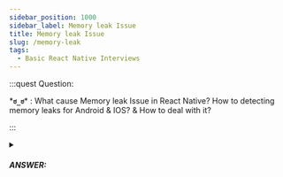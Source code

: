 ```yaml
---
sidebar_position: 1000
sidebar_label: Memory leak Issue
title: Memory leak Issue
slug: /memory-leak
tags:
  - Basic React Native Interviews
---
```


:::quest Question:

\***`ಠ_ಠ`**\* : 
What cause Memory leak Issue in React Native? How to detecting memory leaks for Android & IOS? & How to deal with it?

:::

<details>
  <summary><h5>ANSWER:</h5></summary>

  \***`◔̯◔`**\* :
  ### What cause Memory leak Issue in React Native?
There can be several causes for memory leaks in React Native applications. Here are a few common causes:

**1️⃣ Improper Management of Component State**: When the state of a component is not managed properly, it can lead to memory leaks. If a component stores data in its state that is no longer needed, it can cause the component to take up more memory than necessary.

**2️⃣ Excessive use of Timers and Listeners**: Overusing timers and listeners can also cause memory leaks. If a timer is not cleared or removed properly, it can continue to run and consume memory even when it's no longer needed. The same is true for listeners.

**3️⃣ Improper Use of Cache**: Cache can be used to store data, but if it's not used properly, it can create memory leaks. If the cache is not cleared or removed after use, it can continue to consume memory.

**4️⃣ Image and Data Loading**: Loading images and data can also cause memory leaks if it's not managed carefully. If too much data is loaded at once or images are not properly resized or disposed of, it can lead to memory leaks.

**5️⃣ Third-party Libraries**: Third-party libraries can also cause memory leaks if they're not designed and implemented properly. It's important to carefully review and test libraries before incorporating them into your application to ensure they don't cause memory leaks.

---

### How to detecting memory leaks for Android & IOS?

To detect memory leaks in React Native applications, you can use `XCode → Product → Profile (⌘ + i)` on IOS or `Monitor → Preferences` on Android.

---
### How to deal with memory leaks?

Here are a few ways to resolve memory leaks in React Native:

**1️⃣ Use stateless components**: Stateless components render faster than stateful components, and they're less likely to cause memory leaks.

**2️⃣ Remove event listeners**: Remove event listeners that are no longer required, as they can lead to excessive memory usage.

**3️⃣ Use the PureComponent class**: The PureComponent class optimizes rendering performance by reducing the number of re-renders that a component undergoes. This can help avoid memory leaks caused by excessive re-renders.

**4️⃣ Use setTimeout() and setInterval() appropriately**: Avoid using these JavaScript timers excessively, as they can cause memory leaks when not used properly.

By following these practices, you can detect and resolve memory leaks in your React Native application, ensuring that it runs smoothly and efficiently.

</details>